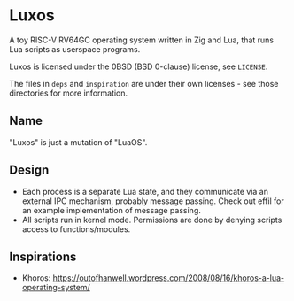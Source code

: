 # Luxos
A toy RISC-V RV64GC operating system written in Zig and Lua, that runs Lua scripts as userspace programs.

Luxos is licensed under the 0BSD (BSD 0-clause) license, see `LICENSE`.

The files in `deps` and `inspiration` are under their own licenses - see those directories for more information.

## Name
"Luxos" is just a mutation of "LuaOS".

## Design
- Each process is a separate Lua state, and they communicate via an external IPC mechanism, probably message passing. Check out effil for an example implementation of message passing.
- All scripts run in kernel mode. Permissions are done by denying scripts access to functions/modules.

## Inspirations
- Khoros: https://outofhanwell.wordpress.com/2008/08/16/khoros-a-lua-operating-system/
